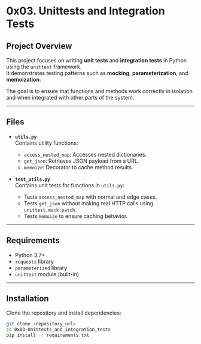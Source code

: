 # 0x03. Unittests and Integration Tests

## Project Overview

This project focuses on writing **unit tests** and **integration tests** in Python using the `unittest` framework.  
It demonstrates testing patterns such as **mocking**, **parameterization**, and **memoization**.

The goal is to ensure that functions and methods work correctly in isolation and when integrated with other parts of the system.

---

## Files

- **`utils.py`**  
  Contains utility functions:
  - `access_nested_map`: Accesses nested dictionaries.
  - `get_json`: Retrieves JSON payload from a URL.
  - `memoize`: Decorator to cache method results.

- **`test_utils.py`**  
  Contains unit tests for functions in `utils.py`:
  - Tests `access_nested_map` with normal and edge cases.
  - Tests `get_json` without making real HTTP calls using `unittest.mock.patch`.
  - Tests `memoize` to ensure caching behavior.

---

## Requirements

- Python 3.7+  
- `requests` library  
- `parameterized` library  
- `unittest` module (built-in)  

---

## Installation

Clone the repository and install dependencies:

```bash
git clone <repository_url>
cd 0x03-Unittests_and_integration_tests
pip install -r requirements.txt
